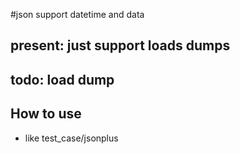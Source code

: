 #json support datetime and data

present: just support loads dumps
---------

todo: load dump
--------


How to use
--------
- like test_case/jsonplus